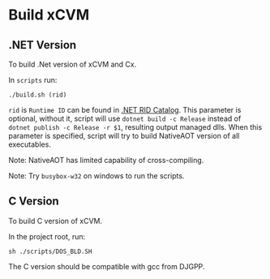 # Build xCVM

## .NET Version

To build .Net version of xCVM and Cx.

In `scripts` run:
```
./build.sh (rid)
```

`rid` is `Runtime ID` can be found in [.NET RID Catalog](https://learn.microsoft.com/en-us/dotnet/core/rid-catalog). This parameter is optional, without it, script will use `dotnet build -c Release` instead of `dotnet publish -c Release -r $1`, resulting output managed dlls. When this parameter is specified, script will try to build NativeAOT version of all executables.

Note: NativeAOT has limited capability of cross-compiling.

Note: Try `busybox-w32` on windows to run the scripts.

## C Version

To build C version of xCVM.

In the project root, run:

```
sh ./scripts/DOS_BLD.SH
```

The C version should be compatible with gcc from DJGPP.

